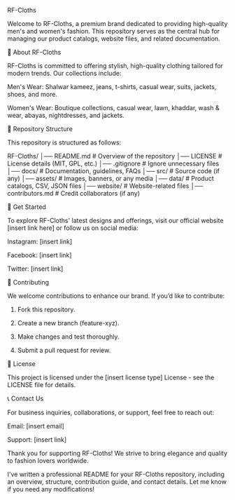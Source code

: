 RF-Cloths

Welcome to RF-Cloths, a premium brand dedicated to providing high-quality men's and women's fashion. This repository serves as the central hub for managing our product catalogs, website files, and related documentation.

📌 About RF-Cloths

RF-Cloths is committed to offering stylish, high-quality clothing tailored for modern trends. Our collections include:

Men's Wear: Shalwar kameez, jeans, t-shirts, casual wear, suits, jackets, shoes, and more.

Women's Wear: Boutique collections, casual wear, lawn, khaddar, wash & wear, abayas, nightdresses, and jackets.


📂 Repository Structure

This repository is structured as follows:

RF-Cloths/
│── README.md          # Overview of the repository
│── LICENSE            # License details (MIT, GPL, etc.)
│── .gitignore         # Ignore unnecessary files
│── docs/              # Documentation, guidelines, FAQs
│── src/               # Source code (if any)
│── assets/            # Images, banners, or any media
│── data/              # Product catalogs, CSV, JSON files
│── website/           # Website-related files
│── contributors.md    # Credit collaborators (if any)

🚀 Get Started

To explore RF-Cloths' latest designs and offerings, visit our official website [insert link here] or follow us on social media:

Instagram: [insert link]

Facebook: [insert link]

Twitter: [insert link]


🤝 Contributing

We welcome contributions to enhance our brand. If you’d like to contribute:

1. Fork this repository.


2. Create a new branch (feature-xyz).


3. Make changes and test thoroughly.


4. Submit a pull request for review.



📜 License

This project is licensed under the [insert license type] License - see the LICENSE file for details.

📞 Contact Us

For business inquiries, collaborations, or support, feel free to reach out:

Email: [insert email]

Support: [insert link]


Thank you for supporting RF-Cloths! We strive to bring elegance and quality to fashion lovers worldwide.



I've written a professional README for your RF-Cloths repository, including an overview, structure, contribution guide, and contact details. Let me know if you need any modifications!

